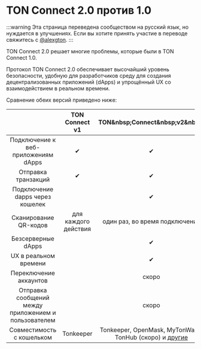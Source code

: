 # TON Connect 2.0 против 1.0

:::warning
Эта страница переведена сообществом на русский язык, но нуждается в улучшениях. Если вы хотите принять участие в переводе свяжитесь с [@alexgton](https://t.me/alexgton).
:::

TON Connect 2.0 решает многие проблемы, которые были в TON Connect 1.0.

Протокол TON Connect 2.0 обеспечивает высочайший уровень безопасности, удобную для разработчиков среду для создания децентрализованных приложений (dApps) и упрощённый UX со взаимодействием в реальном времени.

Сравнение обеих версий приведено ниже:

|                                                      |    TON Connect v1    |                        TON&amp;nbsp;Connect&amp;nbsp;v2&amp;nbsp;                       |
| :--------------------------------------------------: | :------------------: | :-------------------------------------------------------------------------------------------------------------------------------------------------: |
|          Подключение к веб-приложениям dApps         |          ✔︎          |                                                                          ✔︎                                                                         |
|                  Отправка транзакций                 |          ✔︎          |                                                                          ✔︎                                                                         |
|            Подключение dapps через кошелек           |                      |                                                                          ✔︎                                                                         |
|                 Сканирование QR-кодов                | для каждого действия |                                                            один раз, во время подключения                                                           |
|                  Безсерверные dApps                  |                      |                                                                          ✔︎                                                                         |
|                 UX в реальном времени                |                      |                                                                          ✔︎                                                                         |
|                Переключение аккаунтов                |                      |                                                                        скоро                                                                        |
| Отправка сообщений между приложением и пользователем |                      |                                                                        скоро                                                                        |
|               Совместимость с кошельком              |       Tonkeeper      | Tonkeeper, OpenMask, MyTonWallet TonHub (скоро) и [другие](/v3/concepts/dive-into-ton/ton-ecosystem/wallet-apps#basics-features) |
